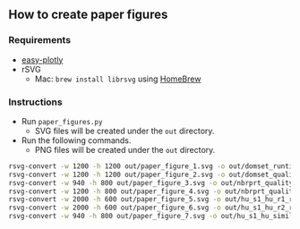 ## How to create paper figures

### Requirements

- [easy-plotly](https://github.com/mogproject/easy-plotly)
- rSVG
  - Mac: `brew install librsvg` using [HomeBrew](https://brew.sh/)

### Instructions

- Run `paper_figures.py`
  - SVG files will be created under the `out` directory.
- Run the following commands.
  - PNG files will be created under the `out` directory.

```bash
rsvg-convert -w 1200 -h 1200 out/paper_figure_1.svg -o out/domset_runtime_scatter.png
rsvg-convert -w 1200 -h 1200 out/paper_figure_2.svg -o out/domset_quality_scatter.png
rsvg-convert -w 940 -h 800 out/paper_figure_3.svg -o out/nbrprt_quality_fixed_alg.png
rsvg-convert -w 1200 -h 800 out/paper_figure_4.svg -o out/nbrprt_quality_fixed_doms.png
rsvg-convert -w 2000 -h 600 out/paper_figure_5.svg -o out/hu_s1_hu_r1_result.png
rsvg-convert -w 2000 -h 600 out/paper_figure_6.svg -o out/hu_s1_hu_r2_result.png
rsvg-convert -w 940 -h 800 out/paper_figure_7.svg -o out/hu_s1_hu_similarity.png
```
